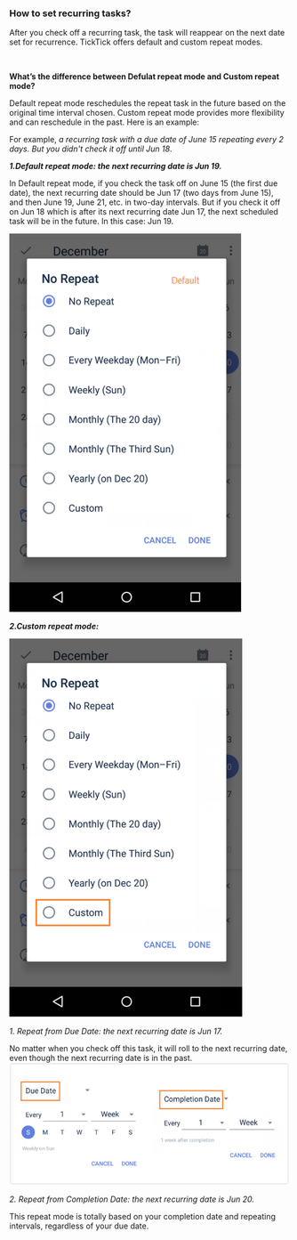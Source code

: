 ### How to set recurring tasks?
After you check off a recurring task, the task will reappear on the next date set for recurrence. TickTick offers default and custom repeat modes.

<br />

**What’s the difference between Defulat repeat mode and Custom repeat mode?**

Default repeat mode reschedules the repeat task in the future based on the original time interval chosen. Custom repeat mode provides more flexibility and can reschedule in the past. Here is an example:

For example, _a recurring task with a due date of June 15 repeating every 2 days. But you didn't check it off until Jun 18_.

***1.Default repeat mode: the next recurring date is Jun 19.***

In Default repeat mode, if you check the task off on June 15 (the first due date), the next recurring date should be Jun 17 (two days from June 15), and then June 19, June 21, etc. in two-day intervals. But if you check it off on Jun 18 which is after its next recurring date Jun 17, the next scheduled task will be in the future. In this case: Jun 19.

![](repeat1.png)


***2.Custom repeat mode:***

![](customrepeat1.png)

*1. Repeat from Due Date: the next recurring date is Jun 17.*

No matter when you check off this task, it will roll to the next recurring date, even though the next recurring date is in the past.
![](repeat3.jpg)

*2. Repeat from Completion Date: the next recurring date is Jun 20.*

This repeat mode is totally based on your completion date and repeating intervals, regardless of your due date. 

